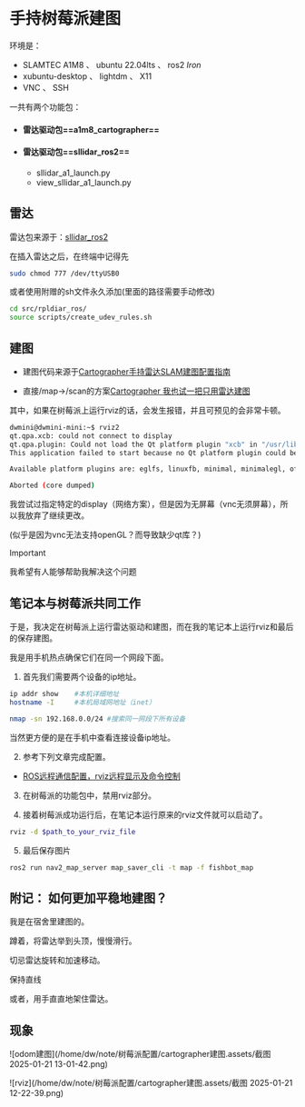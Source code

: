 # **手持树莓派建图**

环境是：

- SLAMTEC A1M8  、 ubuntu 22.04lts 、 ros2 *Iron*
- xubuntu-desktop 、 lightdm 、 X11
- VNC 、 SSH

一共有两个功能包：

- #### **雷达驱动包**==a1m8_cartographer==

- #### 雷达驱动包==**sllidar_ros2**==

  - sllidar_a1_launch.py
  - view_sllidar_a1_launch.py



## 雷达

雷达包来源于：[sllidar_ros2](https://github.com/Slamtec/sllidar_ros2)

在插入雷达之后，在终端中记得先

```bash
sudo chmod 777 /dev/ttyUSB0
```

或者使用附赠的sh文件永久添加(里面的路径需要手动修改)

```bash
cd src/rpldiar_ros/
source scripts/create_udev_rules.sh
```

## 建图

- 建图代码来源于[Cartographer手持雷达SLAM建图配置指南 ](https://blog.csdn.net/qq_27865227/article/details/127000582)

- 直接/map->/scan的方案[Cartographer 我也试一把只用雷达建图](https://fishros.org.cn/forum/topic/720/cartographer-%E6%88%91%E4%B9%9F%E8%AF%95%E4%B8%80%E6%8A%8A%E5%8F%AA%E7%94%A8%E9%9B%B7%E8%BE%BE%E5%BB%BA%E5%9B%BE)



其中，如果在树莓派上运行rviz的话，会发生报错，并且可预见的会非常卡顿。

```bash
dwmini@dwmini-mini:~$ rviz2
qt.qpa.xcb: could not connect to display 
qt.qpa.plugin: Could not load the Qt platform plugin "xcb" in "/usr/lib/aarch64-linux-gnu/qt5/plugins/platforms/libqxcb.so" even though it was found.
This application failed to start because no Qt platform plugin could be initialized. Reinstalling the application may fix this problem.

Available platform plugins are: eglfs, linuxfb, minimal, minimalegl, offscreen, vnc, xcb.

Aborted (core dumped)
```

我尝试过指定特定的display（网络方案），但是因为无屏幕（vnc无须屏幕），所以我放弃了继续更改。

(似乎是因为vnc无法支持openGL？而导致缺少qt库？)

 > [!IMPORTANT]
 >
 > 我希望有人能够帮助我解决这个问题

## 笔记本与树莓派共同工作

于是，我决定在树莓派上运行雷达驱动和建图，而在我的笔记本上运行rviz和最后的保存建图。

我是用手机热点确保它们在同一个网段下面。



1. 首先我们需要两个设备的ip地址。

```bash
ip addr show	#本机详细地址
hostname -I		#本机局域网地址（inet）
```

```bash
nmap -sn 192.168.0.0/24	#搜索同一网段下所有设备
```

当然更方便的是在手机中查看连接设备ip地址。



2. 参考下列文章完成配置。

- [ROS远程通信配置，rviz远程显示及命令控制](https://blog.csdn.net/liu3612162/article/details/115231604)



3. 在树莓派的功能包中，禁用rviz部分。



4. 接着树莓派成功运行后，在笔记本运行原来的rviz文件就可以启动了。

```bash
rviz -d $path_to_your_rviz_file
```



5. 最后保存图片
```bash
ros2 run nav2_map_server map_saver_cli -t map -f fishbot_map
```



## 附记： 如何更加平稳地建图？

我是在宿舍里建图的。

蹲着，将雷达举到头顶，慢慢滑行。

切忌雷达旋转和加速移动。

保持直线



或者，用手直直地架住雷达。 



## 现象

![odom建图](/home/dw/note/树莓派配置/cartographer建图.assets/截图 2025-01-21 13-01-42.png)

![rviz](/home/dw/note/树莓派配置/cartographer建图.assets/截图 2025-01-21 12-22-39.png)